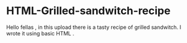 # HTML-Grilled-sandwitch-recipe
Hello fellas , in this upload there is a tasty recipe of grilled sandwitch.
I wrote it using  basic HTML .

